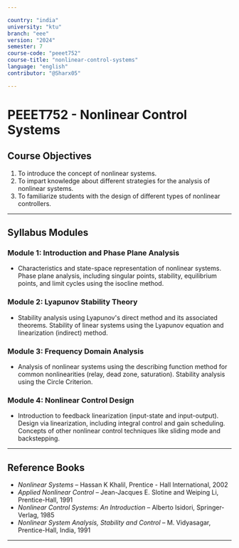 ```yaml
---

country: "india"
university: "ktu"
branch: "eee"
version: "2024"
semester: 7
course-code: "peeet752"
course-title: "nonlinear-control-systems"
language: "english"
contributor: "@Sharx05"

---
```


# PEEET752 - Nonlinear Control Systems

## Course Objectives

1.  To introduce the concept of nonlinear systems.
2.  To impart knowledge about different strategies for the analysis of nonlinear systems.
3.  To familiarize students with the design of different types of nonlinear controllers.

---

## Syllabus Modules

### Module 1: Introduction and Phase Plane Analysis

-   Characteristics and state-space representation of nonlinear systems. Phase plane analysis, including singular points, stability, equilibrium points, and limit cycles using the isocline method.

### Module 2: Lyapunov Stability Theory

-   Stability analysis using Lyapunov's direct method and its associated theorems. Stability of linear systems using the Lyapunov equation and linearization (indirect) method.

### Module 3: Frequency Domain Analysis

-   Analysis of nonlinear systems using the describing function method for common nonlinearities (relay, dead zone, saturation). Stability analysis using the Circle Criterion.

### Module 4: Nonlinear Control Design

-   Introduction to feedback linearization (input-state and input-output). Design via linearization, including integral control and gain scheduling. Concepts of other nonlinear control techniques like sliding mode and backstepping.

---

## Reference Books

-   *Nonlinear Systems* – Hassan K Khalil, Prentice - Hall International, 2002
-   *Applied Nonlinear Control* – Jean-Jacques E. Slotine and Weiping Li, Prentice-Hall, 1991
-   *Nonlinear Control Systems: An Introduction* – Alberto Isidori, Springer-Verlag, 1985
-   *Nonlinear System Analysis, Stability and Control* – M. Vidyasagar, Prentice-Hall, India, 1991

---
